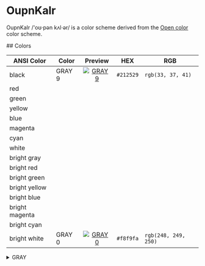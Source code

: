 # OupnKalr

OupnKalr /'oʊ·pən kʌl·ər/ is a color scheme derived from the [Open color] color scheme.

[Open color]: https://github.com/yeun/open-color

## Colors

| ANSI Color     | Color  |              Preview              | HEX       | RGB                  |
| -------------- | ------ | :-------------------------------: | --------- | -------------------- |
| black          | GRAY 9 | [![GRAY 9][gray 9 image]][gray 9] | `#212529` | `rgb(33, 37, 41)`    |
| red            |        |                                   |           |                      |
| green          |        |                                   |           |                      |
| yellow         |        |                                   |           |                      |
| blue           |        |                                   |           |                      |
| magenta        |        |                                   |           |                      |
| cyan           |        |                                   |           |                      |
| white          |        |                                   |           |                      |
| bright gray    |        |                                   |           |                      |
| bright red     |        |                                   |           |                      |
| bright green   |        |                                   |           |                      |
| bright yellow  |        |                                   |           |                      |
| bright blue    |        |                                   |           |                      |
| bright magenta |        |                                   |           |                      |
| bright cyan    |        |                                   |           |                      |
| bright white   | GRAY 0 | [![GRAY 0][gray 0 image]][gray 0] | `#f8f9fa` | `rgb(248, 249, 250)` |


<details>
  <summary>GRAY</summary>
  
  Open color swatches:

  | Color  |              Preview              | HEX       | RGB                  |
  | ------ | :-------------------------------: | --------- | -------------------- |
  | GRAY 0 | [![GRAY 0][gray 0 image]][gray 0] | `#f8f9fa` | `rgb(248, 249, 250)` |
  | GRAY 1 | [![GRAY 1][gray 1 image]][gray 1] | `#f1f3f5` | `rgb(241, 243, 245)` |
  | GRAY 2 | [![GRAY 2][gray 2 image]][gray 2] | `#e9ecef` | `rgb(233, 236, 239)` |
  | GRAY 3 | [![GRAY 3][gray 3 image]][gray 3] | `#dee2e6` | `rgb(222, 226, 230)` |
  | GRAY 4 | [![GRAY 4][gray 4 image]][gray 4] | `#ced4da` | `rgb(206, 212, 218)` |
  | GRAY 5 | [![GRAY 5][gray 5 image]][gray 5] | `#adb5bd` | `rgb(173, 181, 189)` |
  | GRAY 6 | [![GRAY 6][gray 6 image]][gray 6] | `#868e96` | `rgb(134, 142, 150)` |
  | GRAY 7 | [![GRAY 7][gray 7 image]][gray 7] | `#495057` | `rgb(73, 80, 87)`    |
  | GRAY 8 | [![GRAY 8][gray 8 image]][gray 8] | `#343a40` | `rgb(52, 58, 64)`    |
  | GRAY 9 | [![GRAY 9][gray 9 image]][gray 9] | `#212529` | `rgb(33, 37, 41)`    |

  HTML swatches:

  | Color | Preview | HEX | RGB |

  Black
  Dark gray
  Light gray
  White
<details>
<details>
  <summary></summary>
</details>
<details>
  <summary></summary>
</details>
<details>
  <summary></summary>
</details>
<details>
  <summary></summary>
</details>
<details>
  <summary></summary>
</details>
<details>
  <summary></summary>
</details>
<details>
  <summary></summary>
</details>
<details>
  <summary></summary>
</details>
<details>
  <summary></summary>
</details>
<details>
  <summary></summary>
</details>
<details>
  <summary></summary>
</details>
<details>
  <summary></summary>
</details>
<details>
  <summary></summary>
</details>


[GRAY 0 image]: https://www.htmlcsscolor.com/preview/32x32/f8f9fa.png
[GRAY 0]: https://www.htmlcsscolor.com/hex/f8f9fa
[GRAY 1 image]: https://www.htmlcsscolor.com/preview/32x32/f1f3f5.png
[GRAY 1]: https://www.htmlcsscolor.com/hex/f1f3f5
[GRAY 2 image]: https://www.htmlcsscolor.com/preview/32x32/e9ecef.png
[GRAY 2]: https://www.htmlcsscolor.com/hex/e9ecef
[GRAY 3 image]: https://www.htmlcsscolor.com/preview/32x32/dee2e6.png
[GRAY 3]: https://www.htmlcsscolor.com/hex/dee2e6
[GRAY 4 image]: https://www.htmlcsscolor.com/preview/32x32/ced4da.png
[GRAY 4]: https://www.htmlcsscolor.com/hex/ced4da
[GRAY 5 image]: https://www.htmlcsscolor.com/preview/32x32/adb5bd.png
[GRAY 5]: https://www.htmlcsscolor.com/hex/adb5bd
[GRAY 6 image]: https://www.htmlcsscolor.com/preview/32x32/868e96.png
[GRAY 6]: https://www.htmlcsscolor.com/hex/868e96
[GRAY 7 image]: https://www.htmlcsscolor.com/preview/32x32/495057.png
[GRAY 7]: https://www.htmlcsscolor.com/hex/495057
[GRAY 8 image]: https://www.htmlcsscolor.com/preview/32x32/343a40.png
[GRAY 8]: https://www.htmlcsscolor.com/hex/343a40
[GRAY 9 image]: https://www.htmlcsscolor.com/preview/32x32/212529.png
[GRAY 9]: https://www.htmlcsscolor.com/hex/212529


AA large - 3
AA normal - 4.5
AAA large - 4.5
AAA normal - 7


gray
    #000000     1.36    https://colourcontrast.cc/000000/212529
    GRAY 9      1       https://colourcontrast.cc/212529/212529
    GRAY 8      1.34    https://colourcontrast.cc/212529/343a40
    GRAY 7      1.89    https://colourcontrast.cc/212529/495057
    GRAY 6      4.63    https://colourcontrast.cc/212529/868e96
    GRAY 5      7.4     https://colourcontrast.cc/212529/adb5bd
    #888888     4.35    https://colourcontrast.cc/212529/888888 (136, 136, 136)
    #808080     3.91    https://colourcontrast.cc/212529/808080 HTML gray (128, 128, 128)
    #c0c0c0     8.48    https://colourcontrast.cc/c0c0c0/212529 (192, 192, 192)
    #cccccc     9.61    https://colourcontrast.cc/cccccc/212529 (204, 204, 204)
    #d3d3d3     10.30   https://colourcontrast.cc/d3d3d3/212529 HTML light gray (211, 211, 211)
    GRAY 4      10.32   https://colourcontrast.cc/ced4da/212529
    GRAY 3      11.85   https://colourcontrast.cc/dee2e6/212529
    GRAY 2      13.01   https://colourcontrast.cc/e9ecef/212529
    GRAY 1      13.87   https://colourcontrast.cc/f1f3f5/212529
    GRAY 0      14.63   https://colourcontrast.cc/f8f9fa/212529
    #ffffff     15.43   https://colourcontrast.cc/ffffff/212529

red
    #ff0000     3.86    https://colourcontrast.cc/ff0000/212529
    RED 0       14.42   https://colourcontrast.cc/fff5f5/212529
    RED 1       12.74   https://colourcontrast.cc/ffe3e3/212529
    RED 2       10.61   https://colourcontrast.cc/ffc9c9/212529
    RED 3       8.39    https://colourcontrast.cc/ffa8a8/212529
    RED 4       6.66    https://colourcontrast.cc/ff8787/212529
    RED 5       5.56    https://colourcontrast.cc/ff6b6b/212529
    RED 6       4.70    https://colourcontrast.cc/fa5252/212529
    RED 7       4.01    https://colourcontrast.cc/f03e3e/212529
    RED 8       3.42    https://colourcontrast.cc/e03131/212529
    RED 9       2.83    https://colourcontrast.cc/c92a2a/212529

pink
    #ff0080     4.09    https://colourcontrast.cc/ff0080/212529    
    PINK 0      13.99   https://colourcontrast.cc/fff0f6/212529
    PINK 1      12.41   https://colourcontrast.cc/ffdeeb/212529
    PINK 2      10.16   https://colourcontrast.cc/fcc2d7/212529
    PINK 3      8.08    https://colourcontrast.cc/faa2c1/212529
    PINK 4      6.46    https://colourcontrast.cc/f783ac/212529
    PINK 5      5.14    https://colourcontrast.cc/f06595/212529
    PINK 6      4.14    https://colourcontrast.cc/e64980/212529
    PINK 7      3.34    https://colourcontrast.cc/d6336c/212529
    PINK 8      2.73    https://colourcontrast.cc/c2255c/212529
    PINK 9      2.14    https://colourcontrast.cc/a61e4d/212529

grape
    #ff00ff     4.92    https://colourcontrast.cc/ff00ff/212529
    GRAPE 0     13.85   https://colourcontrast.cc/f8f0fc/212529
    GRAPE 1     11.84   https://colourcontrast.cc/f3d9fa/212529
    GRAPE 2     9.83    https://colourcontrast.cc/eebefa/212529
    GRAPE 3     7.52    https://colourcontrast.cc/e599f7/212529
    GRAPE 4     5.80    https://colourcontrast.cc/da77f2/212529
    GRAPE 5     4.63    https://colourcontrast.cc/cc5de8/212529
    GRAPE 6     3.83    https://colourcontrast.cc/be4bdb/212529
    GRAPE 7     3.18    https://colourcontrast.cc/ae3ec9/212529
    GRAPE 8     2.65    https://colourcontrast.cc/9c36b5/212529
    GRAPE 9     2.12    https://colourcontrast.cc/862e9c/212529

violet
    #8000ff     2.47    https://colourcontrast.cc/8000ff/212529
    VIOLET 0    13.75   https://colourcontrast.cc/f3f0ff/212529
    VIOLET 1    11.69   https://colourcontrast.cc/e5dbff/212529
    VIOLET 2    9.24    https://colourcontrast.cc/d0bfff/212529
    VIOLET 3    6.39    https://colourcontrast.cc/b197fc/212529
    VIOLET 4    4.58    https://colourcontrast.cc/9775fa/212529
    VIOLET 5    3.62    https://colourcontrast.cc/845ef7/212529
    VIOLET 6    3.12    https://colourcontrast.cc/7950f2/212529
    VIOLET 7    2.78    https://colourcontrast.cc/7048e8/212529
    VIOLET 8    2.45    https://colourcontrast.cc/6741d9/212529
    VIOLET 9    1.13    https://colourcontrast.cc/5f3dc4/6741d9

indigo
    #0000ff     1.8     https://colourcontrast.cc/0000ff/212529
    INDIGO 0    13.77   https://colourcontrast.cc/edf2ff/212529
    INDIGO 1    12.16   https://colourcontrast.cc/dbe4ff/212529
    INDIGO 2    9.40    https://colourcontrast.cc/bac8ff/212529
    INDIGO 3    6.74    https://colourcontrast.cc/91a7ff/212529
    INDIGO 4    5.20    https://colourcontrast.cc/748ffc/212529
    INDIGO 5    4.20    https://colourcontrast.cc/5c7cfa/212529
    INDIGO 6    3.57    https://colourcontrast.cc/4c6ef5/212529
    INDIGO 7    3.10    https://colourcontrast.cc/4263eb/212529
    INDIGO 8    2.72    https://colourcontrast.cc/3b5bdb/212529
    INDIGO 9    2.28    https://colourcontrast.cc/364fc7/212529

blue
    #0080ff     4.06    https://colourcontrast.cc/0080ff/212529
    BLUE 0      13.89   https://colourcontrast.cc/e7f5ff/212529
    BLUE 1      12.49   https://colourcontrast.cc/d0ebff/212529
    BLUE 2      10.19   https://colourcontrast.cc/a5d8ff/212529
    BLUE 3      7.85    https://colourcontrast.cc/74c0fc/212529
    BLUE 4      6.23    https://colourcontrast.cc/4dabf7/212529
    BLUE 5      5.16    https://colourcontrast.cc/339af0/212529
    BLUE 6      4.34    https://colourcontrast.cc/228be6/212529
    BLUE 7      3.68    https://colourcontrast.cc/1c7ed6/212529
    BLUE 8      3.07    https://colourcontrast.cc/1971c2/212529
    BLUE 9      2.53    https://colourcontrast.cc/1864ab/212529

cyan
    #00ffff     12.30   https://colourcontrast.cc/00ffff/212529
    CYAN 0      14.21   https://colourcontrast.cc/e3fafc/212529
    CYAN 1      13.18   https://colourcontrast.cc/c5f6fa/212529
    CYAN 2      11.23   https://colourcontrast.cc/99e9f2/212529
    CYAN 3      9.30    https://colourcontrast.cc/66d9e8/212529
    CYAN 4      7.76    https://colourcontrast.cc/3bc9db/212529
    CYAN 5      6.48    https://colourcontrast.cc/22b8cf/212529
    CYAN 6      5.53    https://colourcontrast.cc/15aabf/212529
    CYAN 7      4.49    https://colourcontrast.cc/1098ad/212529
    CYAN 8      3.55    https://colourcontrast.cc/0c8599/212529
    CYAN 9      2.76    https://colourcontrast.cc/0b7285/212529

teal
    #00ff80     11.47   https://colourcontrast.cc/00ff80/212529
    TEAL 0      14.40   https://colourcontrast.cc/e6fcf5/212529
    TEAL 1      13.34   https://colourcontrast.cc/c3fae8/212529
    TEAL 2      11.74   https://colourcontrast.cc/96f2d7/212529
    TEAL 3      9.99    https://colourcontrast.cc/63e6be/212529
    TEAL 4      8.57    https://colourcontrast.cc/38d9a9/212529
    TEAL 5      7.25    https://colourcontrast.cc/20c997/212529
    TEAL 6      6.04    https://colourcontrast.cc/12b886/212529
    TEAL 7      4.95    https://colourcontrast.cc/0ca678/212529
    TEAL 8      3.91    https://colourcontrast.cc/099268/212529
    TEAL 9      3.08    https://colourcontrast.cc/087f5b/212529

green
    #00ff00     11.24   https://colourcontrast.cc/00ff00/212529
    GREEN 0     14.37   https://colourcontrast.cc/ebfbee/212529
    GREEN 1     13.45   https://colourcontrast.cc/d3f9d8/212529
    GREEN 2     11.98   https://colourcontrast.cc/b2f2bb/212529
    GREEN 3     10.46   https://colourcontrast.cc/8ce99a/212529
    GREEN 4     8.83    https://colourcontrast.cc/69db7c/212529
    GREEN 5     7.69    https://colourcontrast.cc/51cf66/212529
    GREEN 6     6.53    https://colourcontrast.cc/40c057/212529
    GREEN 7     5.61    https://colourcontrast.cc/37b24d/212529
    GREEN 8     4.48    https://colourcontrast.cc/2f9e44/212529
    GREEN 9     3.53    https://colourcontrast.cc/2b8a3e/212529

lime
    #80ff00     11.92   https://colourcontrast.cc/80ff00/212529
    LIME 0      14.60   https://colourcontrast.cc/f4fce3/212529
    LIME 1      13.94   https://colourcontrast.cc/e9fac8/212529
    LIME 2      12.86   https://colourcontrast.cc/d8f5a2/212529
    LIME 3      11.30   https://colourcontrast.cc/c0eb75/212529
    LIME 4      10.12   https://colourcontrast.cc/a9e34b/212529
    LIME 5      8.90    https://colourcontrast.cc/94d82d/212529
    LIME 6      7.58    https://colourcontrast.cc/82c91e/212529
    LIME 7      6.33    https://colourcontrast.cc/74b816/212529
    LIME 8      5.27    https://colourcontrast.cc/66a80f/212529
    LIME 9      4.18    https://colourcontrast.cc/5c940d/212529

yellow
    #ffff00     14.37   https://colourcontrast.cc/ffff00/212529
    YELLOW 0    14.56   https://colourcontrast.cc/fff9db/212529
    YELLOW 1    13.83   https://colourcontrast.cc/fff3bf/212529
    YELLOW 2    13.01   https://colourcontrast.cc/ffec99/212529
    YELLOW 3    11.83   https://colourcontrast.cc/ffe066/212529
    YELLOW 4    10.82   https://colourcontrast.cc/ffd43b/212529
    YELLOW 5    9.59    https://colourcontrast.cc/fcc419/212529
    YELLOW 6    8.28    https://colourcontrast.cc/fab005/212529
    YELLOW 7    7.23    https://colourcontrast.cc/f59f00/212529
    YELLOW 8    6.21    https://colourcontrast.cc/f08c00/212529
    YELLOW 9    5.14    https://colourcontrast.cc/e67700/212529

orange
    #ff8000     6.13    https://colourcontrast.cc/ff8000/212529
    ORANGE 0    14.20   https://colourcontrast.cc/fff4e6/212529
    ORANGE 1    12.98   https://colourcontrast.cc/ffe8cc/212529
    ORANGE 2    11.49   https://colourcontrast.cc/ffd8a8/212529
    ORANGE 3    9.60    https://colourcontrast.cc/ffc078/212529
    ORANGE 4    8.11    https://colourcontrast.cc/ffa94d/212529
    ORANGE 5    6.90    https://colourcontrast.cc/ff922b/212529
    ORANGE 6    6.00    https://colourcontrast.cc/fd7e14/212529
    ORANGE 7    5.07    https://colourcontrast.cc/f76707/212529
    ORANGE 8    4.31    https://colourcontrast.cc/e8590c/212529
    ORANGE 9    3.59    https://colourcontrast.cc/d9480f/212529
